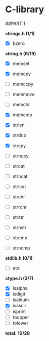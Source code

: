 # C-library

##PART 1

**strings.h (1/1)**

- [x] bzero

**string.h (6/19)**

- [x] memset
- [x] memcpy
- [ ] memccpy
- [ ] memmove
- [ ] memchr
- [x] memcmp

- [x] strlen
- [x] strdup
- [x] strcpy
- [ ] strncpy
- [ ] strcat
- [ ] strncat
- [ ] strlcat
- [ ] strchr
- [ ] strrchr
- [ ] strstr
- [ ] strnstr
- [ ] strcmp
- [ ] strncmp


**stdlib.h (0/1)**
- [ ] atoi

**ctype.h (3/7)**

- [x] isalpha
- [x] isdigit
- [ ] isalnum
- [x] isascii
- [ ] isprint
- [ ] toupper
- [ ] tolower

**total: 10/28**
